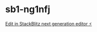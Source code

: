 # sb1-ng1nfj

[Edit in StackBlitz next generation editor ⚡️](https://stackblitz.com/~/github.com/thokozani1marc/sb1-ng1nfj)